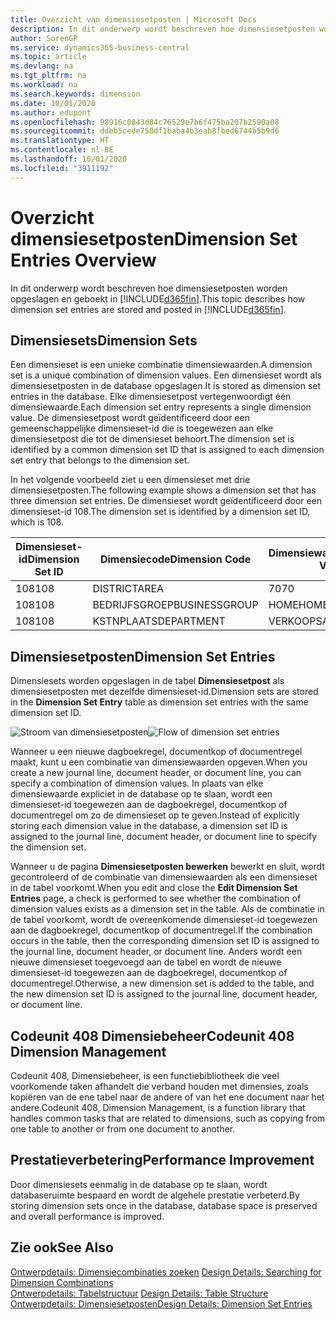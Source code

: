 ```yaml
---
title: Overzicht van dimensiesetposten | Microsoft Docs
description: In dit onderwerp wordt beschreven hoe dimensiesetposten worden opgeslagen en geboekt in Dynamics 365.
author: SorenGP
ms.service: dynamics365-business-central
ms.topic: article
ms.devlang: na
ms.tgt_pltfrm: na
ms.workload: na
ms.search.keywords: dimension
ms.date: 10/01/2020
ms.author: edupont
ms.openlocfilehash: 98916c0843d84c76529e7b6f475ba207b2590a08
ms.sourcegitcommit: ddbb5cede750df1baba4b3eab8fbed6744b5b9d6
ms.translationtype: HT
ms.contentlocale: nl-BE
ms.lasthandoff: 10/01/2020
ms.locfileid: "3911192"
---
```

# <a name="dimension-set-entries-overview"></a><span data-ttu-id="1ff15-103">Overzicht dimensiesetposten</span><span class="sxs-lookup"><span data-stu-id="1ff15-103">Dimension Set Entries Overview</span></span>
<span data-ttu-id="1ff15-104">In dit onderwerp wordt beschreven hoe dimensiesetposten worden opgeslagen en geboekt in [!INCLUDE[d365fin](includes/d365fin_md.md)].</span><span class="sxs-lookup"><span data-stu-id="1ff15-104">This topic describes how dimension set entries are stored and posted in [!INCLUDE[d365fin](includes/d365fin_md.md)].</span></span>  

## <a name="dimension-sets"></a><span data-ttu-id="1ff15-105">Dimensiesets</span><span class="sxs-lookup"><span data-stu-id="1ff15-105">Dimension Sets</span></span>  
<span data-ttu-id="1ff15-106">Een dimensieset is een unieke combinatie dimensiewaarden.</span><span class="sxs-lookup"><span data-stu-id="1ff15-106">A dimension set is a unique combination of dimension values.</span></span> <span data-ttu-id="1ff15-107">Een dimensieset wordt als dimensiesetposten in de database opgeslagen.</span><span class="sxs-lookup"><span data-stu-id="1ff15-107">It is stored as dimension set entries in the database.</span></span> <span data-ttu-id="1ff15-108">Elke dimensiesetpost vertegenwoordigt één dimensiewaarde.</span><span class="sxs-lookup"><span data-stu-id="1ff15-108">Each dimension set entry represents a single dimension value.</span></span> <span data-ttu-id="1ff15-109">De dimensiesetpost wordt geïdentificeerd door een gemeenschappelijke dimensieset-id die is toegewezen aan elke dimensiesetpost die tot de dimensieset behoort.</span><span class="sxs-lookup"><span data-stu-id="1ff15-109">The dimension set is identified by a common dimension set ID that is assigned to each dimension set entry that belongs to the dimension set.</span></span>  

<span data-ttu-id="1ff15-110">In het volgende voorbeeld ziet u een dimensieset met drie dimensiesetposten.</span><span class="sxs-lookup"><span data-stu-id="1ff15-110">The following example shows a dimension set that has three dimension set entries.</span></span> <span data-ttu-id="1ff15-111">De dimensieset wordt geïdentificeerd door een dimensieset-id 108.</span><span class="sxs-lookup"><span data-stu-id="1ff15-111">The dimension set is identified by a dimension set ID, which is 108.</span></span>  

|<span data-ttu-id="1ff15-112">Dimensieset-id</span><span class="sxs-lookup"><span data-stu-id="1ff15-112">Dimension Set ID</span></span>|<span data-ttu-id="1ff15-113">Dimensiecode</span><span class="sxs-lookup"><span data-stu-id="1ff15-113">Dimension Code</span></span>|<span data-ttu-id="1ff15-114">Dimensiewaardecode</span><span class="sxs-lookup"><span data-stu-id="1ff15-114">Dimension Value Code</span></span>|<span data-ttu-id="1ff15-115">Dimensiewaardenaam</span><span class="sxs-lookup"><span data-stu-id="1ff15-115">Dimension Value Name</span></span>|  
|----------------------|--------------------|--------------------------|--------------------------|  
|<span data-ttu-id="1ff15-116">108</span><span class="sxs-lookup"><span data-stu-id="1ff15-116">108</span></span>|<span data-ttu-id="1ff15-117">DISTRICT</span><span class="sxs-lookup"><span data-stu-id="1ff15-117">AREA</span></span>|<span data-ttu-id="1ff15-118">70</span><span class="sxs-lookup"><span data-stu-id="1ff15-118">70</span></span>|<span data-ttu-id="1ff15-119">Noord-Amerika</span><span class="sxs-lookup"><span data-stu-id="1ff15-119">America North</span></span>|  
|<span data-ttu-id="1ff15-120">108</span><span class="sxs-lookup"><span data-stu-id="1ff15-120">108</span></span>|<span data-ttu-id="1ff15-121">BEDRIJFSGROEP</span><span class="sxs-lookup"><span data-stu-id="1ff15-121">BUSINESSGROUP</span></span>|<span data-ttu-id="1ff15-122">HOME</span><span class="sxs-lookup"><span data-stu-id="1ff15-122">HOME</span></span>|<span data-ttu-id="1ff15-123">Home</span><span class="sxs-lookup"><span data-stu-id="1ff15-123">Home</span></span>|  
|<span data-ttu-id="1ff15-124">108</span><span class="sxs-lookup"><span data-stu-id="1ff15-124">108</span></span>|<span data-ttu-id="1ff15-125">KSTNPLAATS</span><span class="sxs-lookup"><span data-stu-id="1ff15-125">DEPARTMENT</span></span>|<span data-ttu-id="1ff15-126">VERKOOP</span><span class="sxs-lookup"><span data-stu-id="1ff15-126">SALES</span></span>|<span data-ttu-id="1ff15-127">Verkoop</span><span class="sxs-lookup"><span data-stu-id="1ff15-127">Sales</span></span>|  

## <a name="dimension-set-entries"></a><span data-ttu-id="1ff15-128">Dimensiesetposten</span><span class="sxs-lookup"><span data-stu-id="1ff15-128">Dimension Set Entries</span></span>  
<span data-ttu-id="1ff15-129">Dimensiesets worden opgeslagen in de tabel **Dimensiesetpost** als dimensiesetposten met dezelfde dimensieset-id.</span><span class="sxs-lookup"><span data-stu-id="1ff15-129">Dimension sets are stored in the **Dimension Set Entry** table as dimension set entries with the same dimension set ID.</span></span>  

<span data-ttu-id="1ff15-130">![Stroom van dimensiesetposten](media/dimensionentrynav7.png "Stroom van dimensiesetposten")</span><span class="sxs-lookup"><span data-stu-id="1ff15-130">![Flow of dimension set entries](media/dimensionentrynav7.png "Flow of dimension set entries")</span></span>  

<span data-ttu-id="1ff15-131">Wanneer u een nieuwe dagboekregel, documentkop of documentregel maakt, kunt u een combinatie van dimensiewaarden opgeven.</span><span class="sxs-lookup"><span data-stu-id="1ff15-131">When you create a new journal line, document header, or document line, you can specify a combination of dimension values.</span></span> <span data-ttu-id="1ff15-132">In plaats van elke dimensiewaarde expliciet in de database op te slaan, wordt een dimensieset-id toegewezen aan de dagboekregel, documentkop of documentregel om zo de dimensieset op te geven.</span><span class="sxs-lookup"><span data-stu-id="1ff15-132">Instead of explicitly storing each dimension value in the database, a dimension set ID is assigned to the journal line, document header, or document line to specify the dimension set.</span></span>  

<span data-ttu-id="1ff15-133">Wanneer u de pagina **Dimensiesetposten bewerken** bewerkt en sluit, wordt gecontroleerd of de combinatie van dimensiewaarden als een dimensieset in de tabel voorkomt.</span><span class="sxs-lookup"><span data-stu-id="1ff15-133">When you edit and close the **Edit Dimension Set Entries** page, a check is performed to see whether the combination of dimension values exists as a dimension set in the table.</span></span> <span data-ttu-id="1ff15-134">Als de combinatie in de tabel voorkomt, wordt de overeenkomende dimensieset-id toegewezen aan de dagboekregel, documentkop of documentregel.</span><span class="sxs-lookup"><span data-stu-id="1ff15-134">If the combination occurs in the table, then the corresponding dimension set ID is assigned to the journal line, document header, or document line.</span></span> <span data-ttu-id="1ff15-135">Anders wordt een nieuwe dimensieset toegevoegd aan de tabel en wordt de nieuwe dimensieset-id toegewezen aan de dagboekregel, documentkop of documentregel.</span><span class="sxs-lookup"><span data-stu-id="1ff15-135">Otherwise, a new dimension set is added to the table, and the new dimension set ID is assigned to the journal line, document header, or document line.</span></span>

## <a name="codeunit-408-dimension-management"></a><span data-ttu-id="1ff15-136">Codeunit 408 Dimensiebeheer</span><span class="sxs-lookup"><span data-stu-id="1ff15-136">Codeunit 408 Dimension Management</span></span>
<span data-ttu-id="1ff15-137">Codeunit 408, Dimensiebeheer, is een functiebibliotheek die veel voorkomende taken afhandelt die verband houden met dimensies, zoals kopiëren van de ene tabel naar de andere of van het ene document naar het andere.</span><span class="sxs-lookup"><span data-stu-id="1ff15-137">Codeunit 408, Dimension Management, is a function library that handles common tasks that are related to dimensions, such as copying from one table to another or from one document to another.</span></span>

## <a name="performance-improvement"></a><span data-ttu-id="1ff15-138">Prestatieverbetering</span><span class="sxs-lookup"><span data-stu-id="1ff15-138">Performance Improvement</span></span>  
<span data-ttu-id="1ff15-139">Door dimensiesets eenmalig in de database op te slaan, wordt databaseruimte bespaard en wordt de algehele prestatie verbeterd.</span><span class="sxs-lookup"><span data-stu-id="1ff15-139">By storing dimension sets once in the database, database space is preserved and overall performance is improved.</span></span>  

## <a name="see-also"></a><span data-ttu-id="1ff15-140">Zie ook</span><span class="sxs-lookup"><span data-stu-id="1ff15-140">See Also</span></span>  
<span data-ttu-id="1ff15-141">[Ontwerpdetails: Dimensiecombinaties zoeken](design-details-searching-for-dimension-combinations.md) </span><span class="sxs-lookup"><span data-stu-id="1ff15-141">[Design Details: Searching for Dimension Combinations](design-details-searching-for-dimension-combinations.md) </span></span>  
<span data-ttu-id="1ff15-142">[Ontwerpdetails: Tabelstructuur](design-details-table-structure.md) </span><span class="sxs-lookup"><span data-stu-id="1ff15-142">[Design Details: Table Structure](design-details-table-structure.md) </span></span>  
[<span data-ttu-id="1ff15-143">Ontwerpdetails: Dimensiesetposten</span><span class="sxs-lookup"><span data-stu-id="1ff15-143">Design Details: Dimension Set Entries</span></span>](design-details-dimension-set-entries.md)   
